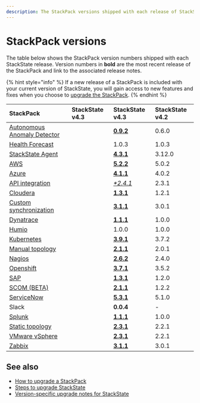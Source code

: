 ```yaml
---
description: The StackPack versions shipped with each release of StackState.
---
```


# StackPack versions

The table below shows the StackPack version numbers shipped with each StackState release. Version numbers in **bold** are the most recent release of the StackPack and link to the associated release notes.

{% hint style="info" %}
If a new release of a StackPack is included with your current version of StackState, you will gain access to new features and fixes when you choose to [upgrade the StackPack](../../stackpacks/about-stackpacks.md#upgrade-a-stackpack).
{% endhint %}

| StackPack | StackState v4.3 | StackState v4.3 | StackState v4.2 |
| :--- | :--- | :--- | :--- |
| [Autonomous Anomaly Detector](../../stackpacks/add-ons/aad.md) | | [**0.9.2**](../../stackpacks/add-ons/aad.md#release-notes) | 0.6.0 |
| [Health Forecast](../../stackpacks/add-ons/health-forecast.md) | | 1.0.3 | 1.0.3 |
| [StackState Agent](../../stackpacks/integrations/agent.md) | | [**4.3.1**](../../stackpacks/integrations/agent.md#release-notes) | 3.12.0 |
| [AWS](../../stackpacks/integrations/aws.md) | | [**5.2.2**](../../stackpacks/integrations/aws.md#release-notes) | 5.0.2 |
| [Azure](../../stackpacks/integrations/azure.md) | | [**4.1.1**](../../stackpacks/integrations/azure.md#release-notes) | 4.0.2 |
| [API integration](../../stackpacks/integrations/api-integration.md) | | [_\*2.4.1_](../../stackpacks/integrations/api-integration.md#release-notes) | 2.3.1 |
| [Cloudera](../../stackpacks/integrations/cloudera.md) | | [**1.3.1**](../../stackpacks/integrations/cloudera.md#release-notes) | 1.2.1 |
| [Custom synchronization](../../stackpacks/integrations/customsync.md) | | [**3.1.1**](https://github.com/StackVista/stackpack-autosync/blob/master/RELEASE.md) | 3.0.1 |
| [Dynatrace](../../stackpacks/integrations/dynatrace.md) | | [**1.1.1**](../../stackpacks/integrations/dynatrace.md#release-notes) | 1.0.0 |
| [Humio](../../stackpacks/integrations/humio.md) | | 1.0.0 | 1.0.0 |
| [Kubernetes](../../stackpacks/integrations/kubernetes.md) | | [**3.9.1**](../../stackpacks/integrations/kubernetes.md#release-notes) | 3.7.2 |
| [Manual topology](../../stackpacks/integrations/manualtopo.md) | | [**2.1.1**](../../stackpacks/integrations/manualtopo.md#release-notes) | 2.0.1 |
| [Nagios](../../stackpacks/integrations/nagios.md) | | [**2.6.2**](../../stackpacks/integrations/nagios.md#release-notes) | 2.4.0 |
| [Openshift](../../stackpacks/integrations/openshift.md) | | [**3.7.1**](../../stackpacks/integrations/openshift.md#release-notes) | 3.5.2 |
| [SAP](../../stackpacks/integrations/sap.md) | | [**1.3.1**](https://github.com/StackVista/stackpack-sap/blob/master/src/main/stackpack/resources/RELEASE.md) | 1.2.0 |
| [SCOM \(BETA\)](../../stackpacks/integrations/scom.md) | | [**2.1.1**](../../stackpacks/integrations/scom.md#release-notes) | 1.2.2 |
| [ServiceNow](../../stackpacks/integrations/servicenow.md) | | [**5.3.1**](../../stackpacks/integrations/servicenow.md#release-notes) | 5.1.0 |
| Slack | | **0.0.4** | - |
| [Splunk](/stackpacks/integrations/splunk/splunk_stackpack.md) | | [**1.1.1**](https://github.com/StackVista/stackpack-splunk/blob/master/RELEASE.md) | 1.0.0 |
| [Static topology](../../stackpacks/integrations/static_topology.md) | | [**2.3.1**](../../stackpacks/integrations/static_topology.md#release-notes) | 2.2.1 |
| [VMware vSphere](../../stackpacks/integrations/vsphere.md) | | [**2.3.1**](../../stackpacks/integrations/vsphere.md#release-notes) | 2.2.1 |
| [Zabbix](../../stackpacks/integrations/zabbix.md) | | [**3.1.1**](../../stackpacks/integrations/zabbix.md#release-notes) | 3.0.1 |

## See also

* [How to upgrade a StackPack](../../stackpacks/about-stackpacks.md#upgrade-a-stackpack)
* [Steps to upgrade StackState](steps-to-upgrade.md)
* [Version-specific upgrade notes for StackState](version-specific-upgrade-instructions.md)

